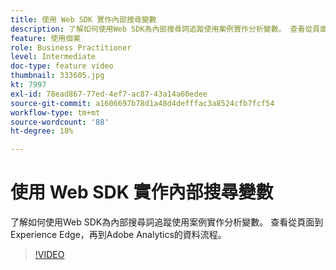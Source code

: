 ```yaml
---
title: 使用 Web SDK 實作內部搜尋變數
description: 了解如何使用Web SDK為內部搜尋詞追蹤使用案例實作分析變數。 查看從頁面到Experience Edge，再到Adobe Analytics的資料流程。
feature: 使用個案
role: Business Practitioner
level: Intermediate
doc-type: feature video
thumbnail: 333605.jpg
kt: 7997
exl-id: 78ead867-77ed-4ef7-ac87-43a14a60edee
source-git-commit: a1606697b78d1a48d4defffac3a8524cfb7fcf54
workflow-type: tm+mt
source-wordcount: '88'
ht-degree: 18%

---
```


# 使用 Web SDK 實作內部搜尋變數

了解如何使用Web SDK為內部搜尋詞追蹤使用案例實作分析變數。 查看從頁面到Experience Edge，再到Adobe Analytics的資料流程。

>[!VIDEO](https://video.tv.adobe.com/v/333605/?quality=12&learn=on)
